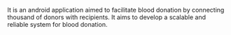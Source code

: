 It is an android application aimed to facilitate blood donation by connecting thousand of donors
with recipients. It aims to develop a scalable and reliable system for blood donation.
